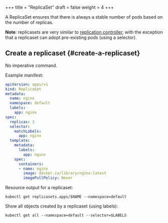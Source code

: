 +++
title = "ReplicaSet"
draft = false
weight = 4
+++

A ReplicaSet ensures that there is always a stable number of pods based on the number of replicas.

**Note**: replicasets are very similar to [replication controller](/portfolio/kubernetes/replicationcontroller/), with the exception that a replicaset can adopt pre-existing pods (using a selector).


## Create a replicaset {#create-a-replicaset}

No imperative command.

Example manifest:

```yaml { linenos=inline }
apiVersion: apps/v1
kind: ReplicaSet
metadata:
  name: nginx
  namespace: default
  labels:
    app: nginx
spec:
  replicas: 3
  selector:
    matchLabels:
      app: nginx
  template:
    metadata:
      labels:
        app: nginx
    spec:
      containers:
      - name: nginx
        image: docker.io/library/nginx:latest
        imagePullPolicy: Never
```

Resource output for a replicaset:

```shell
kubectl get replicasets.apps/$NAME --namespace=default
```

Show all objects created by a replicaset (using labels):

```shell
kubectl get all --namespace=default --selector=$LABELS
```
